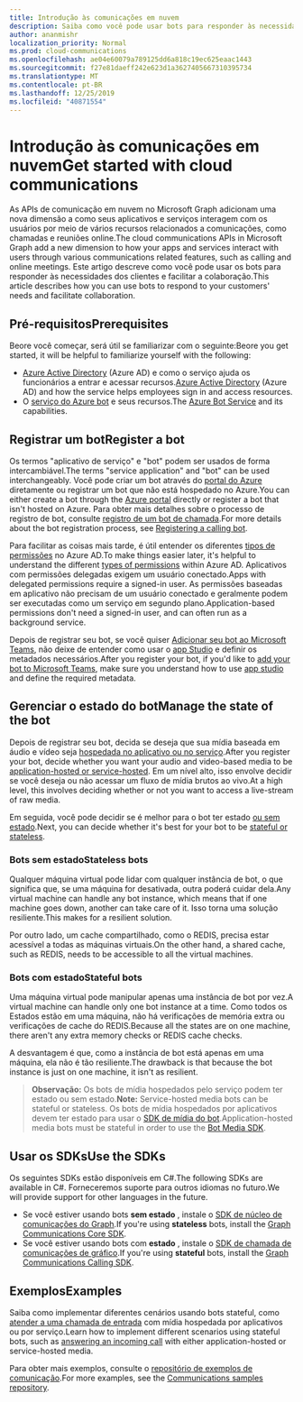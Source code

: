 ```yaml
---
title: Introdução às comunicações em nuvem
description: Saiba como você pode usar bots para responder às necessidades dos clientes e facilitar a colaboração.
author: ananmishr
localization_priority: Normal
ms.prod: cloud-communications
ms.openlocfilehash: ae04e60079a789125dd6a818c19ec625eaac1443
ms.sourcegitcommit: f27e81daeff242e623d1a3627405667310395734
ms.translationtype: MT
ms.contentlocale: pt-BR
ms.lasthandoff: 12/25/2019
ms.locfileid: "40871554"
---
```

# <a name="get-started-with-cloud-communications"></a><span data-ttu-id="665c1-103">Introdução às comunicações em nuvem</span><span class="sxs-lookup"><span data-stu-id="665c1-103">Get started with cloud communications</span></span>

<span data-ttu-id="665c1-104">As APIs de comunicação em nuvem no Microsoft Graph adicionam uma nova dimensão a como seus aplicativos e serviços interagem com os usuários por meio de vários recursos relacionados a comunicações, como chamadas e reuniões online.</span><span class="sxs-lookup"><span data-stu-id="665c1-104">The cloud communications APIs in Microsoft Graph add a new dimension to how your apps and services interact with users through various communications related features, such as calling and online meetings.</span></span> <span data-ttu-id="665c1-105">Este artigo descreve como você pode usar os bots para responder às necessidades dos clientes e facilitar a colaboração.</span><span class="sxs-lookup"><span data-stu-id="665c1-105">This article describes how you can use bots to respond to your customers' needs and facilitate collaboration.</span></span>

## <a name="prerequisites"></a><span data-ttu-id="665c1-106">Pré-requisitos</span><span class="sxs-lookup"><span data-stu-id="665c1-106">Prerequisites</span></span>

<span data-ttu-id="665c1-107">Beore você começar, será útil se familiarizar com o seguinte:</span><span class="sxs-lookup"><span data-stu-id="665c1-107">Beore  you get started, it will be helpful to familiarize yourself with the following:</span></span>

- <span data-ttu-id="665c1-108">[Azure Active Directory](https://docs.microsoft.com/azure/active-directory/fundamentals/active-directory-whatis) (Azure AD) e como o serviço ajuda os funcionários a entrar e acessar recursos.</span><span class="sxs-lookup"><span data-stu-id="665c1-108">[Azure Active Directory](https://docs.microsoft.com/azure/active-directory/fundamentals/active-directory-whatis) (Azure AD) and how the service helps employees sign in and access resources.</span></span>
- <span data-ttu-id="665c1-109">O [serviço do Azure bot](https://docs.microsoft.com/azure/bot-service/bot-service-overview-introduction?view=azure-bot-service-3.0) e seus recursos.</span><span class="sxs-lookup"><span data-stu-id="665c1-109">The [Azure Bot Service](https://docs.microsoft.com/azure/bot-service/bot-service-overview-introduction?view=azure-bot-service-3.0) and its capabilities.</span></span>

## <a name="register-a-bot"></a><span data-ttu-id="665c1-110">Registrar um bot</span><span class="sxs-lookup"><span data-stu-id="665c1-110">Register a bot</span></span>

<span data-ttu-id="665c1-111">Os termos "aplicativo de serviço" e "bot" podem ser usados de forma intercambiável.</span><span class="sxs-lookup"><span data-stu-id="665c1-111">The terms "service application" and "bot" can be used interchangeably.</span></span> <span data-ttu-id="665c1-112">Você pode criar um bot através do [portal do Azure](https://azure.microsoft.com/features/azure-portal/) diretamente ou registrar um bot que não está hospedado no Azure.</span><span class="sxs-lookup"><span data-stu-id="665c1-112">You can either create a bot through the [Azure portal](https://azure.microsoft.com/features/azure-portal/) directly or register a bot that isn't hosted on Azure.</span></span> <span data-ttu-id="665c1-113">Para obter mais detalhes sobre o processo de registro de bot, consulte [registro de um bot de chamada](https://microsoftgraph.github.io/microsoft-graph-comms-samples/docs/articles/calls/register-calling-bot.html).</span><span class="sxs-lookup"><span data-stu-id="665c1-113">For more details about the bot registration process, see [Registering a calling bot](https://microsoftgraph.github.io/microsoft-graph-comms-samples/docs/articles/calls/register-calling-bot.html).</span></span> 

<span data-ttu-id="665c1-114">Para facilitar as coisas mais tarde, é útil entender os diferentes [tipos de permissões](https://docs.microsoft.com/azure/active-directory/develop/v1-permissions-and-consent#types-of-permissions) no Azure AD.</span><span class="sxs-lookup"><span data-stu-id="665c1-114">To make things easier later, it's helpful to understand the different [types of permissions](https://docs.microsoft.com/azure/active-directory/develop/v1-permissions-and-consent#types-of-permissions) within Azure AD.</span></span> <span data-ttu-id="665c1-115">Aplicativos com permissões delegadas exigem um usuário conectado.</span><span class="sxs-lookup"><span data-stu-id="665c1-115">Apps with delegated permissions require a signed-in user.</span></span> <span data-ttu-id="665c1-116">As permissões baseadas em aplicativo não precisam de um usuário conectado e geralmente podem ser executadas como um serviço em segundo plano.</span><span class="sxs-lookup"><span data-stu-id="665c1-116">Application-based permissions don't need a signed-in user, and can often run as a background service.</span></span>

<span data-ttu-id="665c1-117">Depois de registrar seu bot, se você quiser [Adicionar seu bot ao Microsoft Teams](https://docs.microsoft.com/microsoftteams/platform/concepts/calls-and-meetings/registering-calling-bot), não deixe de entender como usar o [app Studio](https://docs.microsoft.com/microsoftteams/platform/get-started/get-started-app-studio) e definir os metadados necessários.</span><span class="sxs-lookup"><span data-stu-id="665c1-117">After you register your bot, if you'd like to [add your bot to Microsoft Teams](https://docs.microsoft.com/microsoftteams/platform/concepts/calls-and-meetings/registering-calling-bot), make sure you understand how to use [app studio](https://docs.microsoft.com/microsoftteams/platform/get-started/get-started-app-studio) and define the required metadata.</span></span>

## <a name="manage-the-state-of-the-bot"></a><span data-ttu-id="665c1-118">Gerenciar o estado do bot</span><span class="sxs-lookup"><span data-stu-id="665c1-118">Manage the state of the bot</span></span>

<span data-ttu-id="665c1-119">Depois de registrar seu bot, decida se deseja que sua mídia baseada em áudio e vídeo seja [hospedada no aplicativo ou no serviço](cloud-communications-media.md).</span><span class="sxs-lookup"><span data-stu-id="665c1-119">After you register your bot, decide whether you want your audio and video-based media to be [application-hosted or service-hosted](cloud-communications-media.md).</span></span> <span data-ttu-id="665c1-120">Em um nível alto, isso envolve decidir se você deseja ou não acessar um fluxo de mídia brutos ao vivo.</span><span class="sxs-lookup"><span data-stu-id="665c1-120">At a high level, this involves deciding whether or not you want to access a live-stream of raw media.</span></span>

<span data-ttu-id="665c1-121">Em seguida, você pode decidir se é melhor para o bot ter estado [ou sem estado](https://microsoftgraph.github.io/microsoft-graph-comms-samples/docs/articles/calls/StateManagement.html).</span><span class="sxs-lookup"><span data-stu-id="665c1-121">Next, you can decide whether it's best for your bot to be [stateful or stateless](https://microsoftgraph.github.io/microsoft-graph-comms-samples/docs/articles/calls/StateManagement.html).</span></span>

### <a name="stateless-bots"></a><span data-ttu-id="665c1-122">Bots sem estado</span><span class="sxs-lookup"><span data-stu-id="665c1-122">Stateless bots</span></span>

<span data-ttu-id="665c1-123">Qualquer máquina virtual pode lidar com qualquer instância de bot, o que significa que, se uma máquina for desativada, outra poderá cuidar dela.</span><span class="sxs-lookup"><span data-stu-id="665c1-123">Any virtual machine can handle any bot instance, which means that if one machine goes down, another can take care of it.</span></span> <span data-ttu-id="665c1-124">Isso torna uma solução resiliente.</span><span class="sxs-lookup"><span data-stu-id="665c1-124">This makes for a resilient solution.</span></span>

<span data-ttu-id="665c1-125">Por outro lado, um cache compartilhado, como o REDIS, precisa estar acessível a todas as máquinas virtuais.</span><span class="sxs-lookup"><span data-stu-id="665c1-125">On the other hand, a shared cache, such as REDIS, needs to be accessible to all the virtual machines.</span></span>

### <a name="stateful-bots"></a><span data-ttu-id="665c1-126">Bots com estado</span><span class="sxs-lookup"><span data-stu-id="665c1-126">Stateful bots</span></span>

<span data-ttu-id="665c1-127">Uma máquina virtual pode manipular apenas uma instância de bot por vez.</span><span class="sxs-lookup"><span data-stu-id="665c1-127">A virtual machine can handle only one bot instance at a time.</span></span> <span data-ttu-id="665c1-128">Como todos os Estados estão em uma máquina, não há verificações de memória extra ou verificações de cache do REDIS.</span><span class="sxs-lookup"><span data-stu-id="665c1-128">Because all the states are on one machine, there aren't any extra memory checks or REDIS cache checks.</span></span>

<span data-ttu-id="665c1-129">A desvantagem é que, como a instância de bot está apenas em uma máquina, ela não é tão resiliente.</span><span class="sxs-lookup"><span data-stu-id="665c1-129">The drawback is that because the bot instance is just on one machine, it isn't as resilient.</span></span>

><span data-ttu-id="665c1-130">**Observação:** Os bots de mídia hospedados pelo serviço podem ter estado ou sem estado.</span><span class="sxs-lookup"><span data-stu-id="665c1-130">**Note:** Service-hosted media bots can be stateful or stateless.</span></span> <span data-ttu-id="665c1-131">Os bots de mídia hospedados por aplicativos devem ter estado para usar o [SDK de mídia do bot](https://www.nuget.org/packages/Microsoft.Skype.Bots.Media).</span><span class="sxs-lookup"><span data-stu-id="665c1-131">Application-hosted media bots must be stateful in order to use the [Bot Media SDK](https://www.nuget.org/packages/Microsoft.Skype.Bots.Media).</span></span>

## <a name="use-the-sdks"></a><span data-ttu-id="665c1-132">Usar os SDKs</span><span class="sxs-lookup"><span data-stu-id="665c1-132">Use the SDKs</span></span>

<span data-ttu-id="665c1-133">Os seguintes SDKs estão disponíveis em C#.</span><span class="sxs-lookup"><span data-stu-id="665c1-133">The following SDKs are available in C#.</span></span> <span data-ttu-id="665c1-134">Forneceremos suporte para outros idiomas no futuro.</span><span class="sxs-lookup"><span data-stu-id="665c1-134">We will provide support for other languages in the future.</span></span>

- <span data-ttu-id="665c1-135">Se você estiver usando bots **sem estado** , instale o [SDK de núcleo de comunicações do Graph](https://www.nuget.org/packages/Microsoft.Graph.Communications.Core).</span><span class="sxs-lookup"><span data-stu-id="665c1-135">If you're using **stateless** bots, install the [Graph Communications Core SDK](https://www.nuget.org/packages/Microsoft.Graph.Communications.Core).</span></span>
- <span data-ttu-id="665c1-136">Se você estiver usando bots com **estado** , instale o [SDK de chamada de comunicações de gráfico](https://www.nuget.org/packages/Microsoft.Graph.Communications.Calls).</span><span class="sxs-lookup"><span data-stu-id="665c1-136">If you're using **stateful** bots, install the [Graph Communications Calling SDK](https://www.nuget.org/packages/Microsoft.Graph.Communications.Calls).</span></span>

## <a name="examples"></a><span data-ttu-id="665c1-137">Exemplos</span><span class="sxs-lookup"><span data-stu-id="665c1-137">Examples</span></span>

<span data-ttu-id="665c1-138">Saiba como implementar diferentes cenários usando bots stateful, como [atender a uma chamada de entrada](https://microsoftgraph.github.io/microsoft-graph-comms-samples/docs/articles/index.html#example-incoming-calls) com mídia hospedada por aplicativos ou por serviço.</span><span class="sxs-lookup"><span data-stu-id="665c1-138">Learn how to implement different scenarios using stateful bots, such as [answering an incoming call](https://microsoftgraph.github.io/microsoft-graph-comms-samples/docs/articles/index.html#example-incoming-calls) with either application-hosted or service-hosted media.</span></span>

<span data-ttu-id="665c1-139">Para obter mais exemplos, consulte o [repositório de exemplos de comunicação](https://microsoftgraph.github.io/microsoft-graph-comms-samples/docs/index.html).</span><span class="sxs-lookup"><span data-stu-id="665c1-139">For more examples, see the [Communications samples repository](https://microsoftgraph.github.io/microsoft-graph-comms-samples/docs/index.html).</span></span>
